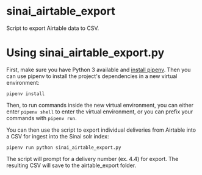 # sinai_airtable_export
Script to export Airtable data to CSV.

# Using sinai_airtable_export.py

First, make sure you have Python 3 available and [install pipenv](https://pipenv.kennethreitz.org/en/latest/#install-pipenv-today). Then you can use pipenv to install the project's dependencies in a new virtual environment:

```
pipenv install
```

Then, to run commands inside the new virtual environment, you can either enter `pipenv shell` to enter the virtual environment, or you can prefix your commands with `pipenv run`.

You can then use the script to export individual deliveries from Airtable into a CSV for ingest into the Sinai solr index:

```
pipenv run python sinai_airtable_export.py
```

The script will prompt for a delivery number (ex. 4.4) for export. The resulting CSV will save to the airtable_export folder.
